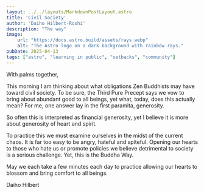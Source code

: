 ```yaml
---
layout: ../../layouts/MarkdownPostLayout.astro
title: 'Civil Society'
author: 'Daiho Hilbert-Roshi'
description: "The way"
image:
    url: "https://docs.astro.build/assets/rays.webp"
    alt: "The Astro logo on a dark background with rainbow rays."
pubDate: 2025-04-13
tags: ["astro", "learning in public", "setbacks", "community"]
---
```

With palms together, 

This morning I am thinking about what obligations Zen Buddhists may have toward civil society. To be sure, the Third Pure Precept says we vow to bring about abundant good to all beings, yet what, today, does this actually mean? For me, one answer lay in the first paramita, generosity.

So often this is interpreted as financial generosity, yet I believe it is more about generosity of heart and spirit.

To practice this we must examine ourselves in the midst of the current chaos. It is far too easy to be angry, hateful and spiteful. Opening our hearts to those who hate us or promote policies we believe detrimental to society is a serious challenge. Yet, this is the Buddha Way.

May we each take a few minutes each day to practice allowing our hearts to blossom and bring comfort to all beings.

Daiho Hilbert